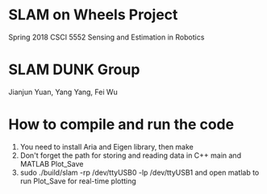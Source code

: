 # SLAM on Wheels Project
Spring 2018 CSCI 5552 Sensing and Estimation in Robotics

# SLAM DUNK Group
Jianjun Yuan, Yang Yang, Fei Wu

# How to compile and run the code
1. You need to install Aria and Eigen library, then make
2. Don't forget the path for storing and reading data in C++ main and MATLAB Plot_Save
3. sudo ./build/slam -rp /dev/ttyUSB0 -lp /dev/ttyUSB1
and open matlab to run Plot_Save for real-time plotting

